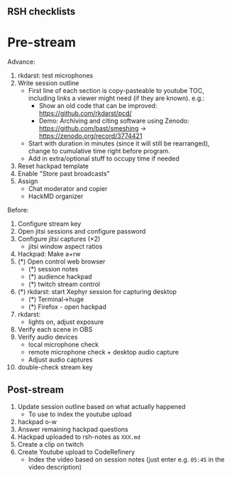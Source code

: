 ## RSH checklists

# Pre-stream

Advance:

1. rkdarst: test microphones
1. Write session outline
   - First line of each section is copy-pasteable to youtube TOC,
     including links a viewer might need (if they are known).  e.g.:
	 - Show an old code that can be improved: https://github.com/rkdarst/pcd/
     - Demo: Archiving and citing software using Zenodo: https://github.com/bast/smeshing → https://zenodo.org/record/3774421
   - Start with duration in minutes (since it will still be
     rearranged), change to cumulative time right before program.
   - Add in extra/optional stuff to occupy time if needed
1. Reset hackpad template
1. Enable "Store past broadcasts"
1. Assign
   - Chat moderator and copier
   - HackMD organizer

Before:

1. Configure stream key
1. Open jitsi sessions and configure password
1. Configure jitsi captures (×2)
   - jitsi window aspect ratios
1. Hackpad: Make a+rw
1. (*) Open control web browser
   - (*) session notes
   - (*) audience hackpad
   - (*) twitch stream control
1. (*) rkdarst: start Xephyr session for capturing desktop
   - (*) Terminal→huge
   - (*) Firefox - open hackpad
1. rkdarst:
   - lights on, adjust exposure
1. Verify each scene in OBS
1. Verify audio devices
   - local microphone check
   - remote microphone check + desktop audio capture
   - Adjust audio captures
1. double-check stream key


## Post-stream

1. Update session outline based on what actually happened
   - To use to index the youtube upload
1. hackpad o-w
1. Answer remaining hackpad questions
1. Hackpad uploaded to rsh-notes as `XXX.md`
1. Create a clip on twitch
1. Create Youtube upload to CodeRefinery
   - Index the video based on session notes (just enter e.g. `05:45`
     in the video description)
